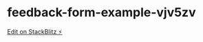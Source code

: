 # feedback-form-example-vjv5zv

[Edit on StackBlitz ⚡️](https://stackblitz.com/edit/feedback-form-example-vjv5zv)